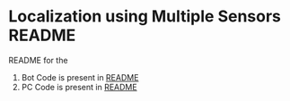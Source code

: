Localization using Multiple Sensors
README
===========

README for the 
1. Bot Code is present in [README](./FB5/README-FB5.md)
2. PC Code is present in [README](./PC/README-PC.md)